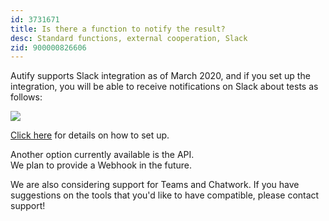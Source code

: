 ```yaml
---
id: 3731671
title: Is there a function to notify the result?
desc: Standard functions, external cooperation, Slack
zid: 900000826606
---
```


Autify supports Slack integration as of March 2020, and if you set up the integration, you will be able to receive notifications on Slack about tests as follows:

![](https://downloads.intercomcdn.com/i/o/186666156/b87b50b265245918ac07486e/Slack.png)

[Click here](https://docs.autify.com/integrate-with-slack) for details on how to set up.

Another option currently available is the API. <br>We plan to provide a Webhook in the future.

We are also considering support for Teams and Chatwork. If you have suggestions on the tools that you'd like to have compatible, please contact support!
